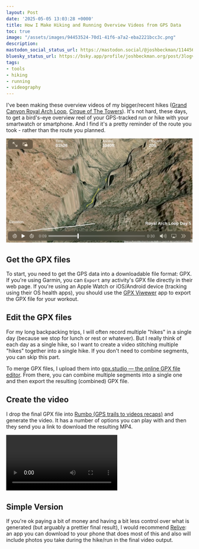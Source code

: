 ```yaml
---
layout: Post
date: '2025-05-05 13:03:28 +0000'
title: How I Make Hiking and Running Overview Videos from GPS Data
toc: true
image: "/assets/images/94453524-70d1-41f6-a7a2-eba2221bcc3c.png"
description:
mastodon_social_status_url: https://mastodon.social/@joshbeckman/114456436966523571
bluesky_status_url: https://bsky.app/profile/joshbeckman.org/post/3logvtolgsz2p
tags:
- tools
- hiking
- running
- videography
---
```



I've been making these overview videos of my bigger/recent hikes ([Grand Canyon Royal Arch Loop](https://www.joshbeckman.org/blog/traveling/hiking-the-grand-canyon-royal-arch-loop), [Cirque of The Towers](https://www.joshbeckman.org/blog/traveling/cirque-of-the-towers-2024)). It's not hard, these days, to get a bird's-eye overview reel of your GPS-tracked run or hike with your smartwatch or smartphone. And I find it's a pretty reminder of the route you took - rather than the route you planned.

<img width="614" alt="video recap example" src="/assets/images/94453524-70d1-41f6-a7a2-eba2221bcc3c.png" />

## Get the GPX files

To start, you need to get the GPS data into a downloadable file format: GPX. If you're using Garmin, you can `Export` any activity's GPX file directly in their web page. If you're using an Apple Watch or iOS/Android device (tracking using their OS health apps), you should use the [GPX Viwewer](https://apps.apple.com/us/app/gpx-viewer/id1511582047) app to export the GPX file for your workout.

## Edit the GPX files

For my long backpacking trips, I will often record multiple "hikes" in a single day (because we stop for lunch or rest or whatever). But I really think of each day as a single hike, so I want to create a video stitching multiple "hikes" together into a single hike. If you don't need to combine segments, you can skip this part.

To merge GPX files, I upload them into [gpx.studio — the online GPX file editor](https://gpx.studio/). From there, you can combine multiple segments into a single one and then export the resulting (combined) GPX file.

## Create the video

I drop the final GPX file into [Rumbo (GPS trails to videos recaps)](https://www.rumbo.world/home) and generate the video. It has a number of options you can play with and then they send you a link to download the resulting MP4.

<video controls src="/assets/videos/royal-arch-loop-day-5.mp4"></video>

## Simple Version

If you're ok paying a bit of money and having a bit less control over what is generated (but arguably a prettier final result), I would recommend [Relive](https://www.relive.com/): an app you can download to your phone that does most of this and also will include photos you take during the hike/run in the final video output.
